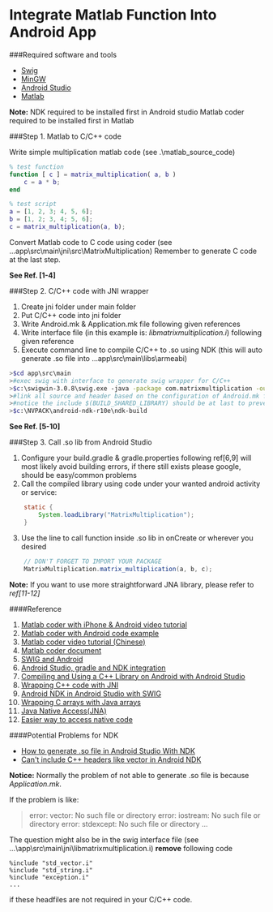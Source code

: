 Integrate Matlab Function Into Android App
===============================


###Required software and tools
* [Swig](http://www.swig.org/download.html)
* [MinGW](http://www.mingw.org/)
* [Android Studio](http://developer.android.com/sdk/index.html)
* [Matlab](http://www.mathworks.com/products/matlab/?refresh=true)

**Note:** 
NDK required to be installed first in Android studio
Matlab coder required to be installed first in Matlab


###Step 1. Matlab to C/C++ code

Write simple multiplication matlab code (see .\matlab_source_code)
```Matlab
% test function
function [ c ] = matrix_multiplication( a, b )
    c = a * b;
end

% test script
a = [1, 2, 3; 4, 5, 6];
b = [1, 2; 3, 4; 5, 6];
c = matrix_multiplication(a, b);
```

Convert Matlab code to C code using coder (see ...app\src\main\jni\src\MatrixMultiplication)
Remember to generate C code at the last step.

**See Ref. [1-4]**


###Step 2. C/C++ code with JNI wrapper

1. Create jni folder under main folder
2. Put C/C++ code into jni folder
3. Write Android.mk & Application.mk file following given references
4. Write interface file (in this example is: _libmatrixmultiplication.i_) following given reference
5. Execute command line to compile C/C++ to .so using NDK 
(this will auto generate .so file into ...app\src\main\libs\armeabi)

```bash
>$cd app\src\main
>#exec swig with interface to generate swig wrapper for C/C++
>$c:\swigwin-3.0.8\swig.exe -java -package com.matrixmultiplication -outdir ..\java\com\matrixmultiplication -o libmatrixmultiplication_wrap.c libmatrixmultiplication.i
>#link all source and header based on the configuration of Android.mk file
>#notice the include $(BUILD_SHARED_LIBRARY) should be at last to prevent errors, if error still exist, see _ref[9]_ and _Potential Problems for NDK_
>$c:\NVPACK\android-ndk-r10e\ndk-build
```

**See Ref. [5-10]**


###Step 3. Call .so lib from Android Studio

1. Configure your build.gradle & gradle.properties following ref[6,9] will most likely avoid building errors, 
if there still exists please google, should be easy/common problems
2. Call the compiled library using code under your wanted android activity or service:
```Java
    static {
        System.loadLibrary("MatrixMultiplication");
    }
```
3. Use the line to call function inside .so lib in onCreate or wherever you desired
```Java
    // DON'T FORGET TO IMPORT YOUR PACKAGE
    MatrixMultiplication.matrix_multiplication(a, b, c);
```

**Note:** 
If you want to use more straightforward JNA library, please refer to _ref[11-12]_


####Reference
1. [Matlab coder with iPhone & Android video tutorial](http://www.mathworks.com/videos/matlab-to-iphone-and-android-made-easy-107779.html)
2. [Matlab coder with Android code example](http://www.mathworks.com/matlabcentral/fileexchange/53027-matlab-to-android-made-easy-example-files?s_iid=ovp_custom2_4490175721001-107779_rr)
3. [Matlab coder video tutorial (Chinese)](http://v.youku.com/v_show/id_XMzA3MTA3NDQ4.html)
4. [Matlab coder document](http://www.mathworks.com/products/matlab-coder/code-examples.html)
5. [SWIG and Android](http://www.swig.org/Doc2.0/Android.html#Android_examples_intro)
6. [Android Studio, gradle and NDK integration](http://ph0b.com/android-studio-gradle-and-ndk-integration/)
7. [Compiling and Using a C++ Library on Android with Android Studio](http://kvurd.com/blog/compiling-a-cpp-library-for-android-with-android-studio/)
8. [Wrapping C++ code with JNI](http://www.sureshjoshi.com/mobile/android-ndk-in-android-studio-with-swig/)
9. [Android NDK in Android Studio with SWIG](http://www.sureshjoshi.com/mobile/android-ndk-in-android-studio-with-swig/)
10. [Wrapping C arrays with Java arrays](http://folk.uio.no/hpl/scripting/doc/swig/manual/Java.html#n46)
11. [Java Native Access(JNA)](https://github.com/java-native-access/jna)
12. [Easier way to access native code](http://www.javaworld.com/article/2077828/java-se/open-source-java-projects-java-native-access.html)

####Potential Problems for NDK
* [How to generate .so file in Android Studio With NDK](http://stackoverflow.com/questions/32443496/generate-so-file-in-android-studio)
* [Can't include C++ headers like vector in Android NDK](http://stackoverflow.com/questions/4893403/cant-include-c-headers-like-vector-in-android-ndk)

**Notice:** 
Normally the problem of not able to generate .so file is because _Application.mk_.

If the problem is like:

>error: vector: No such file or directory
>error: iostream: No such file or directory
>error: stdexcept: No such file or directory
>...

The question might also be in the swig interface file (see ...\app\src\main\jni\libmatrixmultiplication.i)
**remove** following code
```
%include "std_vector.i"
%include "std_string.i"
%include "exception.i"
...
```
if these headfiles are not required in your C/C++ code.